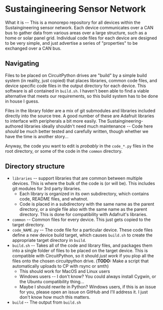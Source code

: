 # Sustaingineering Sensor Network

What it is -- This is a monorepo repository for all devices within the Sustaingineering sensor network. Each device
communicates over a CAN bus to gather data from various areas over a large structure, such as a home or solar panel
grid. Individual code files for each device are designed to be very simple, and just advertise a series of "properties"
to be exchanged over a CAN bus.

## Navigating
Files to be placed on CircuitPython drives are "build" by a simple build system (in reality, just copied) that places
libraries, common code files, and device specific code files in the output directory for each device. This software is
all contained in `build.sh`. I haven't been able to find a viable alternative that meets our requirements, so this build
system has to be done in house I guess.

Files in the library folder are a mix of git submodules and libraries included directly into the source tree. A good
number of these are Adafruit libraries to interface with peripherals a bit more easily. The Sustaingineering-authored
libraries ideally shouldn't need much maintenance -- Code here *should* be much better tested and carefully written,
though whether we have the time is another story...

Anyway, the code you want to edit is *probably* in the `code_*.py` files in the root directory, or some of the code in
the `common` directory.

## Directory structure
* `libraries` -- support libraries that are common between multiple devices. This is where the bulk of the code is (or
  will be). This includes git modules for 3rd party libraries.
  * Each library is organized in its own subdirectory, which contains code, README files, and whatnot.
  * Code is placed in a subdirectory with the same name as the parent directory, or a single file also with the same
  name as the parent directory. This is done for compatibility with Adafruit's libraries.
* `common` -- Common files for every device. This just gets copied to the target directory.
* `code_NAME.py` -- The code file for a particular device. These code files define a new device build target, which
  causes `build.sh` to create the appropriate target directory in `build`.
* `build.sh` -- Takes all of the code and library files, and packages them into a single folder of files to be placed on
  the target device. This is compatible with CircuitPython, so it should *just work* if you plop all the files onto the
  chosen circuitpython drive. (**TODO:** Make a script that automatically uploads to CP with rsync or smth)
  * This should work for MacOS and Linux users
  * Windows users -- I don't know? You could always install Cygwin, or the Ubuntu compatibility thing...
  * Maybe I should rewrite in Python? Windows users, if this is an issue for you, please open an issue on GitHub and
  I'll address it. I just don't know how much this matters.
* `build` -- The output from `build.sh`

